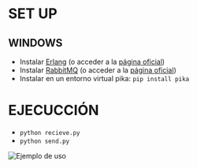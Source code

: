 # SET UP
## WINDOWS
- Instalar [Erlang]('https://github.com/erlang/otp/releases/download/OTP-27.1.1/otp_win64_27.1.1.exe') (o acceder a la [página oficial]('https://www.erlang.org/downloads'))
- Instalar [RabbitMQ](''https://github.com/rabbitmq/rabbitmq-server/releases/download/v4.0.2/rabbitmq-server-4.0.2.exe) (o acceder a la [página oficial]('https://www.rabbitmq.com/docs/install-windows'))
- Instalar en un entorno virtual pika: `pip install pika`

# EJECUCCIÓN
- `python recieve.py`
- `python send.py`

![Ejemplo de uso](https://github.com/user-attachments/assets/2caecc69-4b4e-4d09-9008-c6dcf375e827)
